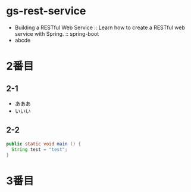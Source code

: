 # gs-rest-service
- Building a RESTful Web Service :: Learn how to create a RESTful web service with Spring. :: spring-boot
- abcde

# 2番目
## 2-1
- あああ
- いいい
## 2-2
```java
public static void main () {
  String test = "test";
}
```

# 3番目
